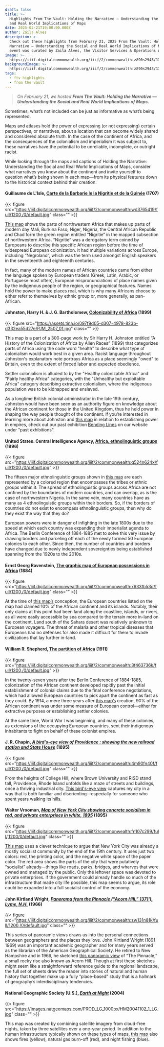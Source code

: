 ```yaml
---
draft: false
title: >-
  Highlights From The Vault: Holding the Narrative — Understanding the Social
  and Real World Implications of Maps
date: 2025-02-21T19:00:00.000Z
author: Zaila Alves
description: >-
  Check out these highlights from February 21, 2025 From The Vault: Holding the
  Narrative — Understanding the Social and Real World Implications of Maps. This
  event was curated by Zaila Alves, the Visitor Services & Operations Assistant.
image: >-
  https://iiif.digitalcommonwealth.org/iiif/2/commonwealth:z890s2943/131,4539,6351,2571/1200,/0/default.jpg
backgroundImage: >-
  https://iiif.digitalcommonwealth.org/iiif/2/commonwealth:z890s2943/131,4539,6351,2571/1200,/0/default.jpg
tags:
  - ftv highlights
  - from the vault
---
```


> *On February 21, we hosted **From The Vault: Holding the Narrative — Understanding the Social and Real World Implications of Maps.***

Sometimes, what’s not included can be just as informative as what’s being represented.

Maps and atlases hold the power of expressing (or not expressing) certain perspectives, or narratives, about a location that can become widely shared and considered absolute truth. In the case of the continent of Africa, and the consequences of the colonialism and imperialism it was subject to, these narratives have the potential to be unreliable, incomplete, or outright racist.

While looking through the maps and captions of Holding the Narrative: Understanding the Social and Real World Implications of Maps, consider what narratives you know about the continent and invite yourself to question what’s being shown in each map—from its physical features down to the historical context behind their creation.

#### Guillaume de L'Isle, [Carte de la Barbarie le la Nigritie et de la Guinée](https://collections.leventhalmap.org/search/commonwealth:wd3765401) (1707)

{{< figure src="https://iiif.digitalcommonwealth.org/iiif/2/commonwealth:wd3765419/full/1200,/0/default.jpg" class="" >}}

[This map](https://collections.leventhalmap.org/search/commonwealth:wd3765401) shows the parts of northwestern Africa that makes up parts of modern day Mali, Burkina Faso, Niger, Nigeria, the Central African Republic and Chad form the green region entitled “Nigritie” in the mapped subsection of northwestern Africa. “Nigritie” was a derogatory term coined by Europeans to describe this specific African region before the time of widespread European colonization. It had multiple variations across Europe, including “Negroland”, which was the term used amongst English speakers in the seventeenth and eighteenth centuries.

In fact, many of the modern names of African countries came from either the language spoken by European traders (Greek, Latin, Arabic, or Portuguese most often), European mispronunciations of place names given by the indigenous people of the region, or geographical features. Names hold the power to make places real, which is why many Africans choose to either refer to themselves by ethnic group or, more generally, as pan-African.

#### Johnston, Harry H. & J. G. Bartholomew, [Colonizability of Africa](https://digital.library.cornell.edu/catalog/ss:31923299) (1899)

{{< figure src="https://assets.tina.io/097f9d05-d307-4978-823b-d332ea55d27e/PJM_2507_01.jpg" class="" >}}

This map is a part of a 300-page work by Sir Harry H. Johnston entitled “A History of the Colonization of Africa by Alien Races” (1899) that categorizes parts of Africa using the code word "health" to describe what type of colonialism would work best in a given area. Racist language throughout Johnston's explanatory note portrays Africa as a place seemingly "owed" to Britain, even to the extent of forced labor and expected obedience. 

Settler colonialism is alluded to by the "Healthy colonizable Africa" and "Fairly healthy Africa" categories, with the "Unhealthy but exploitable Africa" category describing extractive colonialism, where the indigenous population was to be kidnapped and enslaved.

As a longtime British colonial administrator in the late 19th century, Johnston would have been seen as an authority figure on knowledge about the African continent for those in the United Kingdom, thus he held power in shaping the way people thought of the continent. If you’re interested in learning more about Johnston and [this map](https://digital.library.cornell.edu/catalog/ss:31923299) in relation to establishing power in empires, check out our past exhibition [Bending Lines](https://www.leventhalmap.org/digital-exhibitions/bending-lines/) on our website under "past exhibitions". 

#### United States. Central Intelligence Agency, [Africa, ethnolinguistic groups](https://collections.leventhalmap.org/search/commonwealth:q524n623n) (1996)

{{< figure src="https://iiif.digitalcommonwealth.org/iiif/2/commonwealth:q524n624x/full/1200,/0/default.jpg" >}}


The fifteen major ethnolinguistic groups shown in [this map](https://collections.leventhalmap.org/search/commonwealth:q524n623n) are each represented by a colored region that encompasses the tribes or ethnic groups within it. The spread of ethnolinguistic groups across Africa are not confined by the boundaries of modern countries, and can overlap, as is the case of northwestern Nigeria. In the same vein, many countries have as many as 4 ethnolinguistic groups within their borders. So, if the borders of countries do not exist to encompass ethnolinguistic groups, then why do they exist the way that they do?

European powers were in danger of infighting in the late 1800s due to the speed at which each country was expanding their imperialist agenda to Africa. The Berlin Conference of 1884-1885 met to solve this very issue by drawing borders and parceling off each of the newly formed 50 European colonies to each other. Since then, the number of countries and borders have changed due to newly independent sovereignties being established spanning from the 1920s to the 2010s.

#### Ernst Georg Ravenstein, [The graphic map of European possessions in Africa](https://collections.leventhalmap.org/search/commonwealth:x633fb524) (1884)

{{< figure src="https://iiif.digitalcommonwealth.org/iiif/2/commonwealth:x633fb53d/full/1200,/0/default.jpg" class="" >}}

At the time of [this map’s](https://collections.leventhalmap.org/search/commonwealth:x633fb524) conception, the European countries listed on the map had claimed 10% of the African continent and its islands. Notably, their only claims at this point had been land along the coastline, islands, or rivers, as all were easily accessible by sea compared to the terrain more in-land on the continent. Land south of the Sahara desert was relatively unknown to European voyagers. The threat of malaria and other tropical diseases that Europeans had no defenses for also made it difficult for them to invade civilizations that lay further in-land.  

#### William R. Shepherd, [The partition of Africa](https://collections.leventhalmap.org/search/commonwealth:3f4637359#image) (1911)

{{< figure src="https://iiif.digitalcommonwealth.org/iiif/2/commonwealth:3f463736k/full/1200,/0/default.jpg" >}}

In the twenty-seven years after the Berlin Conference of 1884-1885, colonization of the African continent developed rapidly past the initial establishment of colonial claims due to the final conference negotiations, which had allowed European countries to pick apart the continent as fast as they could. By 1914, a mere three years after [this map’s](https://collections.leventhalmap.org/search/commonwealth:3f4637359#image) creation, 90% of the African continent was under some measure of European control—either for extractive purposes or establishing settler colonies.

At the same time, World War I was beginning, and many of these colonies, as extensions of the occupying European countries, sent their indigenous inhabitants to fight on behalf of these colonist empires.

#### J. R. Chapin, ***[A bird's-eye view of Providence : showing the new railroad station and State House](https://collections.leventhalmap.org/search/commonwealth:4m90fn39p)*** (1895)

{{< figure src="https://iiif.digitalcommonwealth.org/iiif/2/commonwealth:4m90fn40f/full/1200,/0/default.jpg" class="" >}}

From the heights of College Hill, where Brown University and RISD stand tall, Providence, Rhode Island unfolds like a maze of streets and buildings, once a thriving industrial city. [This bird's-eye view](https://collections.leventhalmap.org/search/commonwealth:4m90fn39p) captures my city in a way that is both familiar and disorienting—especially for someone who spent years walking its hills. 

#### Walter Vrooman, ***[Map of New York City showing concrete socialism in red, and private enterprises in white, 1895](https://collections.leventhalmap.org/search/commonwealth:fn107c281)*** (1895)

{{< figure src="https://iiif.digitalcommonwealth.org/iiif/2/commonwealth:fn107c299/full/,1200/0/default.jpg" class="" >}}

[This map](https://collections.leventhalmap.org/search/commonwealth:fn107c281) uses a clever technique to argue that New York City was already a mostly socialist community by the end of the 19th century. It uses just two colors: red, the printing color, and the negative white space of the paper color. The red area shows the parts of the city that were putatively “socialist” already—things like roads, parks, bridges, and wharves that were owned and managed by the public. Only the leftover space was devoted to private enterprises. If the government could already handle so much of the infrastructure that made city life possible, this map seems to argue, its role could be expanded into a full socialist control of the economy.

#### John Kirtland Wright, ***[Panorama from the Pinnacle ("Acorn Hill," 1371'), Lyme, N.H.](https://collections.leventhalmap.org/search/commonwealth:00002h22g)*** (1966)

{{< figure src="https://iiif.digitalcommonwealth.org/iiif/2/commonwealth:zw131n81k/full/1200,/0/default.jpg" class="" >}}

This series of panoramic views draws us into the personal connections between geographers and the places they love. John Kirtland Wright (1891–1969) was an important academic geographer and for many years served as the librarian of the American Geographical Society. He retired to New Hampshire and in 1966, he sketched [this panoramic view](https://collections.leventhalmap.org/search/commonwealth:00002h22g) of “The Pinnacle,” a small rocky rise also known as Acorn Hill. Though at first these sketches might seem like a straightforward reference guide to the regional landscape, the full set of sheets draw the reader into stories of natural and human history that together make up a fully “place-based” study that is a hallmark of geography’s interdisciplinary tendencies. 

#### National Geographic Society (U.S.), ***[Earth at Night](https://bpl.bibliocommons.com/v2/record/S75C2785584)*** (2004)

{{< figure src="https://images.natgeomaps.com/PROD_LG_1000px/HM20041102_1_LG.jpg" class="" >}}

This map was created by combining satellite imagery from cloud-free nights, taken by three satellites over a one-year period. In addition to the human infrastructure typically shown on these types of maps, [this map](https://bpl.bibliocommons.com/v2/record/S75C2785584) also shows fires (yellow), natural gas burn-off (red), and night fishing (blue).
